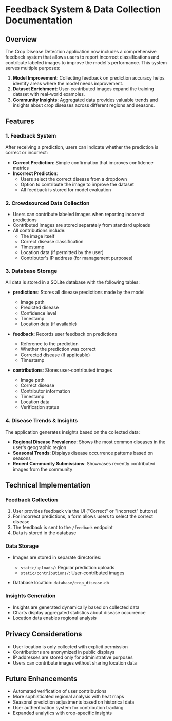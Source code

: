 # Feedback System & Data Collection Documentation

## Overview

The Crop Disease Detection application now includes a comprehensive feedback system that allows users to report incorrect classifications and contribute labeled images to improve the model's performance. This system serves multiple purposes:

1. **Model Improvement**: Collecting feedback on prediction accuracy helps identify areas where the model needs improvement.
2. **Dataset Enrichment**: User-contributed images expand the training dataset with real-world examples.
3. **Community Insights**: Aggregated data provides valuable trends and insights about crop diseases across different regions and seasons.

## Features

### 1. Feedback System

After receiving a prediction, users can indicate whether the prediction is correct or incorrect:

- **Correct Prediction**: Simple confirmation that improves confidence metrics
- **Incorrect Prediction**: 
  - Users select the correct disease from a dropdown
  - Option to contribute the image to improve the dataset
  - All feedback is stored for model evaluation

### 2. Crowdsourced Data Collection

- Users can contribute labeled images when reporting incorrect predictions
- Contributed images are stored separately from standard uploads
- All contributions include:
  - The image itself
  - Correct disease classification
  - Timestamp
  - Location data (if permitted by the user)
  - Contributor's IP address (for management purposes)

### 3. Database Storage

All data is stored in a SQLite database with the following tables:

- **predictions**: Stores all disease predictions made by the model
  - Image path
  - Predicted disease
  - Confidence level
  - Timestamp
  - Location data (if available)

- **feedback**: Records user feedback on predictions
  - Reference to the prediction
  - Whether the prediction was correct
  - Corrected disease (if applicable)
  - Timestamp

- **contributions**: Stores user-contributed images
  - Image path
  - Correct disease
  - Contributor information
  - Timestamp
  - Location data
  - Verification status

### 4. Disease Trends & Insights

The application generates insights based on the collected data:

- **Regional Disease Prevalence**: Shows the most common diseases in the user's geographic region
- **Seasonal Trends**: Displays disease occurrence patterns based on seasons
- **Recent Community Submissions**: Showcases recently contributed images from the community

## Technical Implementation

### Feedback Collection

1. User provides feedback via the UI ("Correct" or "Incorrect" buttons)
2. For incorrect predictions, a form allows users to select the correct disease
3. The feedback is sent to the `/feedback` endpoint
4. Data is stored in the database

### Data Storage

- Images are stored in separate directories:
  - `static/uploads/`: Regular prediction uploads
  - `static/contributions/`: User-contributed images
  
- Database location: `database/crop_disease.db`

### Insights Generation

- Insights are generated dynamically based on collected data
- Charts display aggregated statistics about disease occurrence
- Location data enables regional analysis

## Privacy Considerations

- User location is only collected with explicit permission
- Contributions are anonymized in public displays
- IP addresses are stored only for administrative purposes
- Users can contribute images without sharing location data

## Future Enhancements

- Automated verification of user contributions
- More sophisticated regional analysis with heat maps
- Seasonal prediction adjustments based on historical data
- User authentication system for contribution tracking
- Expanded analytics with crop-specific insights 